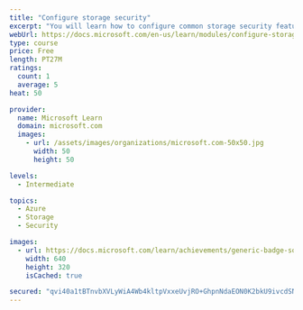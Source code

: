 ```yaml
---
title: "Configure storage security"
excerpt: "You will learn how to configure common storage security features like storage access signatures."
webUrl: https://docs.microsoft.com/en-us/learn/modules/configure-storage-security/
type: course
price: Free
length: PT27M
ratings:
  count: 1
  average: 5
heat: 50

provider:
  name: Microsoft Learn
  domain: microsoft.com
  images:
    - url: /assets/images/organizations/microsoft.com-50x50.jpg
      width: 50
      height: 50

levels:
  - Intermediate

topics:
  - Azure
  - Storage
  - Security

images:
  - url: https://docs.microsoft.com/learn/achievements/generic-badge-social.png
    width: 640
    height: 320
    isCached: true

secured: "qvi40a1tBTnvbXVLyWiA4Wb4kltpVxxeUvjRO+GhpnNdaEON0K2bkU9ivcdSNVHUPae/wTMbYGuTOeWPdrPIY6z5w8gehbnEQX/Ppaq2JLVtEMqmkUwOPRr995G5IlUbBzop12BRxTG949V30q5wvNHmYqq+2ZivOForRB5TSisgZ7v10TcrOEDNMjPwwun691MO6ggcWt0G0DKLfIw5Lse6PUVX+WS50R+A2ZUQxFIquSkJ37KXnFMsTudi1DP8wsfu7vHAk2HKwJCaR5EV5LeBgTtzRzFOqpUrv3+md2xo6Gg+zPA/xFF2uL5SYGCInj6DtaTaIbgl7e1umQ/gGOI5a+gDdaq77CEJxsybbiTu5bfxZ2ileNf55Kz3NK0DWPwS393tCDfj5r88mdoaNUMOoFyCQ6lY3ExhyHkWAh8=;uHnEYMHYZU8dT5KRC59sUA=="
---
```


